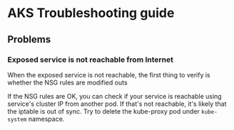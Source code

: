 # AKS Troubleshooting guide

## Problems

### Exposed service is not reachable from Internet

When the exposed service is not reachable, the first thing to verify is whether the NSG rules are modified outs

If the NSG rules are OK, you can check if your service is reachable using service's cluster IP from another pod. 
If that's not reachable, it's likely that the iptable is out of sync. 
Try to delete the kube-proxy pod under `kube-system` namespace.

